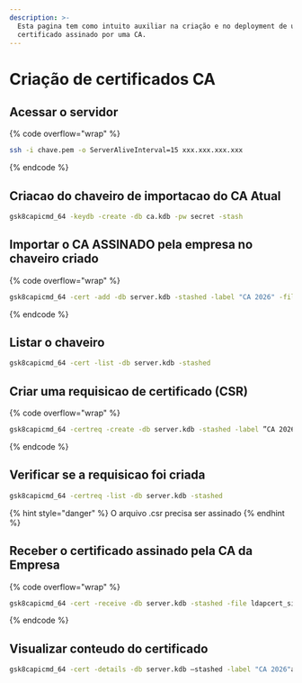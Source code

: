 ```yaml
---
description: >-
  Esta pagina tem como intuito auxiliar na criação e no deployment de um novo
  certificado assinado por uma CA.
---
```


# Criação de certificados CA

## Acessar o servidor

{% code overflow="wrap" %}
```bash
ssh -i chave.pem -o ServerAliveInterval=15 xxx.xxx.xxx.xxx
```
{% endcode %}

## Criacao do chaveiro de importacao do CA Atual

```bash
gsk8capicmd_64 -keydb -create -db ca.kdb -pw secret -stash
```

## Importar o CA ASSINADO pela empresa no chaveiro criado

{% code overflow="wrap" %}
```bash
gsk8capicmd_64 -cert -add -db server.kdb -stashed -label "CA 2026" -file cacert.pem -format ascii -trust enable
```
{% endcode %}

## Listar o chaveiro

```bash
gsk8capicmd_64 -cert -list -db server.kdb -stashed
```

## Criar uma requisicao de certificado (CSR)

{% code overflow="wrap" %}
```bash
gsk8capicmd_64 -certreq -create -db server.kdb -stashed -label ”CA 2026" -dn "CN=servidor.dominio.dominio,OU=OUDAEMPRESA,O=O DA EMPRESA" -file ldapcert_request.arm
```
{% endcode %}

## Verificar se a requisicao foi criada

```bash
gsk8capicmd_64 -certreq -list -db server.kdb -stashed
```

{% hint style="danger" %}
O arquivo .csr precisa ser assinado
{% endhint %}

## Receber o certificado assinado pela CA da Empresa

{% code overflow="wrap" %}
```bash
gsk8capicmd_64 -cert -receive -db server.kdb -stashed -file ldapcert_signed.arm
```
{% endcode %}

## Visualizar conteudo do certificado

```bash
gsk8capicmd_64 -cert -details -db server.kdb –stashed -label "CA 2026"as
```
